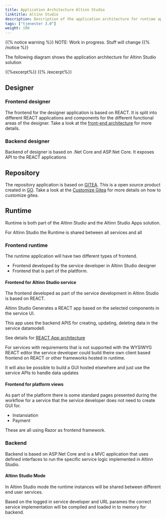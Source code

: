 ```yaml
---
title: Application Architecture Altinn Studio
linktitle: Altinn Studio
description: Description of the application architecture for runtime applicationz
tags: ["tjenester 3.0"]
weight: 100
---
```

{{% notice warning %}}
NOTE: Work in progress. Stuff will change
{{% /notice %}}

The following diagram shows the application architecture for Altinn Studio solution

{{%excerpt%}}
<object data="/architecture/application/altinn-studio/Altinn_Studio_Application_Architecture.svg" type="image/svg+xml" style="width: 100%;"></object>
{{% /excerpt%}}

## Designer

### Frontend  designer
The frontend for the designer application is based on REACT. 
It is split into different REACT applications and components for the different functional areas of the designer. Take a look at the [front-end architecture](react-app) for more details.

### Backend designer
Backend of designer is based on .Net Core and ASP.Net Core. It exposes API to the REACT applications

## Repository
The repository application is based on [GITEA](https://gitea.io/). This is a open source product created in [GO](https://golang.org/). Take a look at the [Customize Gitea]() for more details on how to customize gitea.

## Runtime
Runtime is both part of the Altinn Studio and the Altinn Studio Apps solution.

For Altinn Studio the Runtime is shared between all services and all 

### Frontend runtime
The runtime application will have two different types of frontend.

* Frontend developed by the service developer in Altinn Studio designer
* Frontend that is part of the plattform. 

#### Frontend for Altinn Studio service
The frontend developed as part of the service development in Altinn Studio is based on REACT.

Altinn Studio Generates a REACT app based on the selected components in the service UI. 

This app uses the backend APIS for creating, updating, deleting data in the service datamodell. 

See details for [REACT App architecture](react-app)

For services with requirements that is not supported with the WYSIWYG REACT editor the service developer 
could build theire own client based frontend on REACT or other frameworks hosted in runtime. 

It will also be possible to build a GUI hosted elsewhere and just use the service APIs to handle data updates

#### Frontend for platform views
As part of the platform there is some standard pages presented during the workflow for a service
that the service developer does not need to create GUI for. 
* Instansiation
* Payment

These are all using Razor as frontend framework.

### Backend
Backend is based on ASP.Net Core and is a MVC application that uses defined
interfaces to run the specific service logic implemented in Altinn Studio.

#### Altinn Studio Mode
In Altinn Studio mode the runtime instances will be shared between different end user services.

Based on the logged in service developer and URL parames the correct service implementation will be compiled and loaded in to memory
for backend. 




